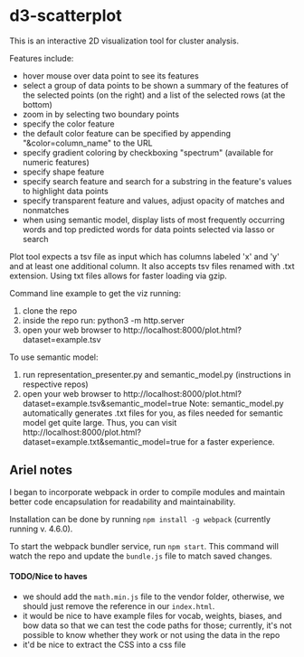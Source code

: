 # d3-scatterplot
This is an interactive 2D visualization tool for cluster analysis.

Features include:
- hover mouse over data point to see its features
- select a group of data points to be shown a summary of the features of the selected points (on the right) and a list of the selected rows (at the bottom)
- zoom in by selecting two boundary points
- specify the color feature
- the default color feature can be specified by appending "&color=column_name" to the URL
- specify gradient coloring by checkboxing "spectrum" (available for numeric features)
- specify shape feature
- specify search feature and search for a substring in the feature's values to highlight data points
- specify transparent feature and values, adjust opacity of matches and nonmatches
- when using semantic model, display lists of most frequently occurring words and top predicted words for data points selected via lasso or search

Plot tool expects a tsv file as input which has columns labeled 'x' and 'y' and at least one additional column. It also accepts tsv files renamed with .txt extension. Using txt files allows for faster loading via gzip.

Command line example to get the viz running:
1. clone the repo
2. inside the repo run: python3 -m http.server
3. open your web browser to http://localhost:8000/plot.html?dataset=example.tsv

To use semantic model:
1. run representation_presenter.py and semantic_model.py (instructions in respective repos)
2. open your web browser to http://localhost:8000/plot.html?dataset=example.tsv&semantic_model=true
Note: semantic_model.py automatically generates .txt files for you, as files needed for semantic model get quite large. Thus, you can visit http://localhost:8000/plot.html?dataset=example.txt&semantic_model=true for a faster experience.


## Ariel notes
I began to incorporate webpack in order to compile modules and maintain better code encapsulation for readability and maintainability. 

Installation can be done by running `npm install -g webpack` (currently running v. 4.6.0). 

To start the webpack bundler service, run `npm start`. This command will watch the repo and update the `bundle.js` file to match saved changes.

#### TODO/Nice to haves
- we should add the `math.min.js` file to the vendor folder, otherwise, we should just remove the reference in our `index.html`.
- it would be nice to have example files for vocab, weights, biases, and bow data so that we can test the code paths for those; currently, it's not possible to know whether they work or not using the data in the repo
- it'd be nice to extract the CSS into a css file